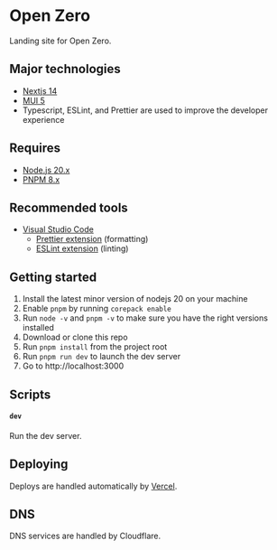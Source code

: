 # Open Zero

Landing site for Open Zero.

## Major technologies

- [Nextjs 14](https://nextjs.org/)
- [MUI 5](https://mui.com/)
- Typescript, ESLint, and Prettier are used to improve the developer experience

## Requires

- [Node.js 20.x](https://nodejs.org/en/)
- [PNPM 8.x](https://pnpm.io/)

## Recommended tools

- [Visual Studio Code](https://code.visualstudio.com/)
  - [Prettier extension](https://marketplace.visualstudio.com/items?itemName=esbenp.prettier-vscode) (formatting)
  - [ESLint extension](https://marketplace.visualstudio.com/items?itemName=dbaeumer.vscode-eslint) (linting)

## Getting started

1. Install the latest minor version of nodejs 20 on your machine
1. Enable `pnpm` by running `corepack enable`
1. Run `node -v` and `pnpm -v` to make sure you have the right versions installed
1. Download or clone this repo
1. Run `pnpm install` from the project root
1. Run `pnpm run dev` to launch the dev server
1. Go to http://localhost:3000

## Scripts

#### `dev`

Run the dev server.

## Deploying

Deploys are handled automatically by [Vercel](https://vercel.com).

## DNS

DNS services are handled by Cloudflare.
